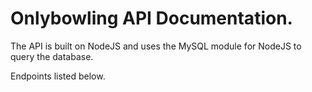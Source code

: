 # Onlybowling API Documentation.
The API is built on NodeJS and uses the MySQL module for NodeJS to query the database. 

Endpoints listed below.


